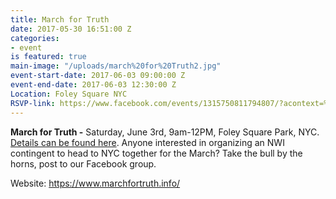 ```yaml
---
title: March for Truth
date: 2017-05-30 16:51:00 Z
categories:
- event
is featured: true
main-image: "/uploads/march%20for%20Truth2.jpg"
event-start-date: 2017-06-03 09:00:00 Z
event-end-date: 2017-06-03 12:30:00 Z
Location: Foley Square NYC
RSVP-link: https://www.facebook.com/events/1315750811794807/?acontext=%7B%22source%22%3A4%2C%22action_history%22%3A%22null%22%7D&source=4&action_history=null&utm_source=NW+Indivisible+Members&utm_campaign=f9f99bb28c-EMAIL_ACTIONS_2017_03_14&utm_medium=email&utm_term=0_fe744d2a25-f9f99bb28c-8191803
---
```


**March for Truth -** Saturday, June 3rd, 9am-12PM, Foley Square Park, NYC. [Details can be found here](http://twitter.us15.list-manage.com/track/click?u=6e44580c77d04c66ad74296e8&id=ab99dcea5b&e=ad5c7fe4c2). Anyone interested in organizing an NWI contingent to head to NYC together for the March? Take the bull by the horns, post to our Facebook group.

Website: https://www.marchfortruth.info/